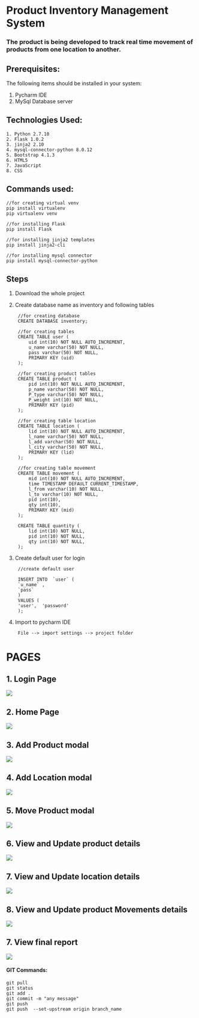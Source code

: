 # Product Inventory Management System
### The product is being developed to track real time movement of products from one location to another.

## Prerequisites:
The following items should be installed in your system:

1. Pycharm IDE
2. MySql Database server

## Technologies Used:

    1. Python 2.7.10
    2. Flask 1.0.2
    3. jinja2 2.10
    4. mysql-connector-python 8.0.12
    5. Bootstrap 4.1.3
    6. HTML5
    7. JavaScript
    8. CSS

## Commands used:


    //for creating virtual venv
    pip install virtualenv
    pip virtualenv venv

    //for installing Flask
    pip install Flask

    //for installing jinja2 templates
    pip install jinja2-cli

    //for installing mysql connector
    pip install mysql-connector-python

## Steps
1. Download the whole project
2. Create database name as inventory and following tables

        //for creating database
        CREATE DATABASE inventory;

        //for creating tables
        CREATE TABLE user (
            uid int(10) NOT NULL AUTO_INCREMENT,
            u_name varchar(50) NOT NULL,
            pass varchar(50) NOT NULL,
            PRIMARY KEY (uid)
        );

        //for creating product tables
        CREATE TABLE product (
            pid int(10) NOT NULL AUTO_INCREMENT,
            p_name varchar(50) NOT NULL,
            P_type varchar(50) NOT NULL,
            P_weight int(10) NOT NULL,
            PRIMARY KEY (pid)
        );

        //for creating table location
        CREATE TABLE location (
            lid int(10) NOT NULL AUTO_INCREMENT,
            l_name varchar(50) NOT NULL,
            l_add varchar(50) NOT NULL,
            l_city varchar(50) NOT NULL,
            PRIMARY KEY (lid)
        );

        //for creating table movement 
        CREATE TABLE movement (
            mid int(10) NOT NULL AUTO_INCREMENT,
            time TIMESTAMP DEFAULT CURRENT_TIMESTAMP,
            l_from varchar(10) NOT NULL,
            l_to varchar(10) NOT NULL,
            pid int(10),
            qty int(10),
            PRIMARY KEY (mid)
        );

        CREATE TABLE quantity (
            lid int(10) NOT NULL,
            pid int(10) NOT NULL,
            qty int(10) NOT NULL,
        );

4. Create default user for login

        //create default user
        
        INSERT INTO  `user` (
        `u_name` ,
        `pass`
        )
        VALUES (
        'user',  'password'
        );

3. Import to pycharm IDE

        File --> import settings --> project folder


# PAGES
## 1. Login Page

<img src="product_inventory/images/Login_page.png">

## 2. Home Page

<img src="product_inventory/images/home.png">

## 3. Add Product modal

<img src="product_inventory/images/Add_productModal.png">

## 4. Add Location modal

<img src="product_inventory/images/Add_locationModal.png">

## 5. Move Product modal

<img src="product_inventory/images/move_productModal.png">

## 6. View and Update product details 

<img src="product_inventory/images/viewproduct.png">

## 7. View and Update location details 

<img src="product_inventory/images/viewlocation.png">

## 8. View and Update product Movements details 

<img src="product_inventory/images/viemove.png">

## 7. View final report 

<img src="product_inventory/images/repprt.png">

 #### GIT Commands:
 
    git pull
    git status
    git add .
    git commit -m "any message"
    git push
    git push  --set-upstream origin branch_name
